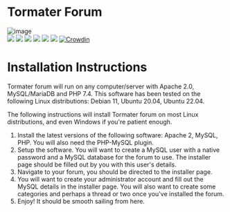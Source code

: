# Tormater Forum
![image](https://user-images.githubusercontent.com/115832947/208813283-4bdfee70-04e4-4cde-b298-ea129599087d.png)<br/>
![](https://img.shields.io/badge/PHP-v7.4+-8892be.svg) ![](https://img.shields.io/github/license/tormater/tormater-forum) ![](https://img.shields.io/github/v/release/tormater/tormater-forum) ![](https://img.shields.io/github/languages/code-size/tormater/tormater-forum) ![](https://img.shields.io/github/issues/tormater/tormater-forum) ![](https://img.shields.io/badge/tormater-yes-yellowgreen) [![Crowdin](https://badges.crowdin.net/tormater-forum/localized.svg)](https://crowdin.com/project/tormater-forum)
# Installation Instructions
Tormater forum will run on any computer/server with Apache 2.0, MySQL/MariaDB and PHP 7.4.
This software has been tested on the following Linux distributions: Debian 11, Ubuntu 20.04, Ubuntu 22.04.

The following instructions will install Tormater forum on most Linux distributions, and even Windows if you're patient enough.

1. Install the latest versions of the following software: Apache 2, MySQL, PHP. You will also need the PHP-MySQL plugin.
2. Setup the software. You will want to create a MySQL user with a native password and a MySQL database for the forum to use. The installer page should be filled out by you with this user's details.
3. Navigate to your forum, you should be directed to the installer page.
4. You will want to create your administrator account and fill out the MySQL details in the installer page. You will also want to create some categories and perhaps a thread or two once you've installed the forum.
5. Enjoy! It should be smooth sailing from here.

